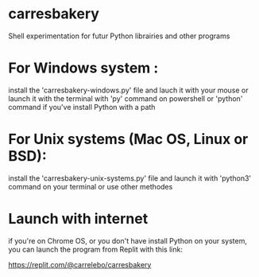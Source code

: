# carresbakery
Shell experimentation for futur Python librairies and other programs

# For Windows system :
install the 'carresbakery-windows.py' file
and lauch it with your mouse or launch it with the terminal with 'py' command on powershell or 'python' command if you've install Python with a path

# For Unix systems (Mac OS, Linux or BSD):
install the 'carresbakery-unix-systems.py' file
and launch it with 'python3' command on your terminal or use other methodes

# Launch with internet

if you're on Chrome OS, or you don't have install Python on your system, you can launch the program from Replit with this link:

https://replit.com/@carrelebo/carresbakery
